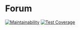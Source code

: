 # Forum

[![Maintainability](https://api.codeclimate.com/v1/badges/bbc8870c893226979a37/maintainability)](https://codeclimate.com/github/josbarbosa/forum/maintainability)
[![Test Coverage](https://api.codeclimate.com/v1/badges/bbc8870c893226979a37/test_coverage)](https://codeclimate.com/github/josbarbosa/forum/test_coverage)
